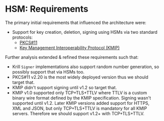 # HSM: Requirements

The primary initial requirements that influenced the architecture were:

  - Support for key creation, deletion, signing using HSMs via two standard protocols:
    - [PKCS#11](https://www.cryptsoft.com/pkcs11doc/)
    - [Key Management Interoperability Protocol (KMIP)](https://www.oasis-open.org/committees/tc_home.php?wg_abbrev=kmip)

Further analysis extended & refined these requirements such that:
  - Krill `Signer` implementations also support random number generation, so possibly support that via HSMs too.
  - PKCS#11 v2.20 is the most widely deployed version thus we should target that.
  - KMIP didn't support signing until v1.2 so target that.
  - KMIP v1.0 supported only TCP+TLS+TTLV where TTLV is a custom binary wire format defined by the KMIP specification. Signing wasn't supported until v1.2. Later KMIP versions added support for HTTPS, XML and JSON, but only TCP+TLS+TTLV is mandatory for all KMIP servers. Therefore we should support v1.2+ with TCP+TLS+TTLV.
